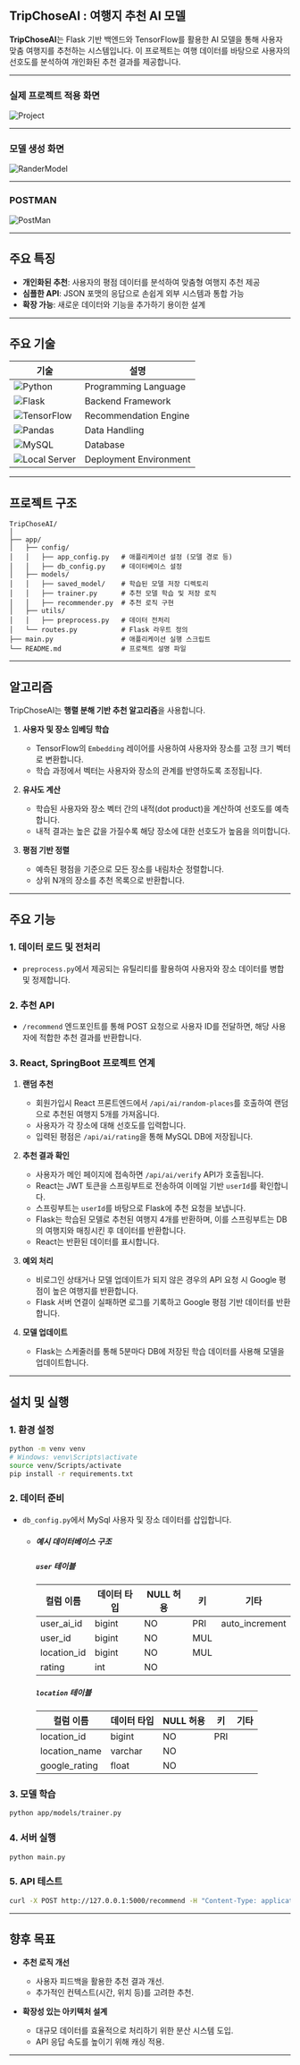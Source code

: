 ## TripChoseAI : 여행지 추천 AI 모델

**TripChoseAI**는 Flask 기반 백엔드와 TensorFlow를 활용한 AI 모델을 통해 사용자 맞춤 여행지를 추천하는 시스템입니다.
이 프로젝트는 여행 데이터를 바탕으로 사용자의 선호도를 분석하여 개인화된 추천 결과를 제공합니다.

---
### 실제 프로젝트 적용 화면
![Project](https://github.com/user-attachments/assets/e5ca53cc-4507-4a26-bec6-bdfd7a59e0cb)

---
### 모델 생성 화면
![RanderModel](https://github.com/user-attachments/assets/8c39a71c-ceb3-4112-9618-252de6fbde54)

---
### POSTMAN
![PostMan](https://github.com/user-attachments/assets/3cb21384-19b0-49e6-ae2c-8def2edd22b4)

---

## 주요 특징

- **개인화된 추천**: 사용자의 평점 데이터를 분석하여 맞춤형 여행지 추천 제공  
- **심플한 API**: JSON 포맷의 응답으로 손쉽게 외부 시스템과 통합 가능  
- **확장 가능**: 새로운 데이터와 기능을 추가하기 용이한 설계  

---

## 주요 기술

| **기술**                 | **설명**                                                                 |
|--------------------------|--------------------------------------------------------------------------|
| ![Python](https://img.shields.io/badge/Python-%233776AB.svg?style=for-the-badge&logo=python&logoColor=white) | Programming Language                                   |
| ![Flask](https://img.shields.io/badge/Flask-%23000.svg?style=for-the-badge&logo=flask&logoColor=white) | Backend Framework                              |
| ![TensorFlow](https://img.shields.io/badge/TensorFlow-%23FF6F00.svg?style=for-the-badge&logo=TensorFlow&logoColor=white) | Recommendation Engine                                        |
| ![Pandas](https://img.shields.io/badge/Pandas-%23150458.svg?style=for-the-badge&logo=pandas&logoColor=white) | Data Handling                                            |
| ![MySQL](https://img.shields.io/badge/MySQL-%234479A1.svg?style=for-the-badge&logo=mysql&logoColor=white) | Database |
| ![Local Server](https://img.shields.io/badge/Local%20Server-%232D9CDB?style=for-the-badge) | Deployment Environment                              |

---

## 프로젝트 구조

```plaintext
TripChoseAI/
│
├── app/
│   ├── config/
│   │   ├── app_config.py   # 애플리케이션 설정 (모델 경로 등)
│   │   ├── db_config.py    # 데이터베이스 설정
│   ├── models/
│   │   ├── saved_model/    # 학습된 모델 저장 디렉토리
│   │   ├── trainer.py      # 추천 모델 학습 및 저장 로직
│   │   ├── recommender.py  # 추천 로직 구현
│   ├── utils/
│   │   ├── preprocess.py   # 데이터 전처리 
│   └── routes.py           # Flask 라우트 정의  
├── main.py                 # 애플리케이션 실행 스크립트
└── README.md               # 프로젝트 설명 파일

```

---

## 알고리즘

TripChoseAI는 **행렬 분해 기반 추천 알고리즘**을 사용합니다.

1. **사용자 및 장소 임베딩 학습**
   - TensorFlow의 `Embedding` 레이어를 사용하여 사용자와 장소를 고정 크기 벡터로 변환합니다.
   - 학습 과정에서 벡터는 사용자와 장소의 관계를 반영하도록 조정됩니다.

2. **유사도 계산**
   - 학습된 사용자와 장소 벡터 간의 내적(dot product)을 계산하여 선호도를 예측합니다.
   - 내적 결과는 높은 값을 가질수록 해당 장소에 대한 선호도가 높음을 의미합니다.

3. **평점 기반 정렬**
   - 예측된 평점을 기준으로 모든 장소를 내림차순 정렬합니다.
   - 상위 N개의 장소를 추천 목록으로 반환합니다.

---

## 주요 기능

### 1. 데이터 로드 및 전처리
- `preprocess.py`에서 제공되는 유틸리티를 활용하여 사용자와 장소 데이터를 병합 및 정제합니다.

### 2. 추천 API
- `/recommend` 엔드포인트를 통해 POST 요청으로 사용자 ID를 전달하면, 해당 사용자에 적합한 추천 결과를 반환합니다.

### 3. React, SpringBoot 프로젝트 연계

1. **랜덤 추천**
   - 회원가입시 React 프론트엔드에서 `/api/ai/random-places`를 호출하여 랜덤으로 추천된 여행지 5개를 가져옵니다.
   - 사용자가 각 장소에 대해 선호도를 입력합니다.
   - 입력된 평점은 `/api/ai/rating`을 통해 MySQL DB에 저장됩니다.

2. **추천 결과 확인**
   - 사용자가 메인 페이지에 접속하면 `/api/ai/verify` API가 호출됩니다.
   - React는 JWT 토큰을 스프링부트로 전송하여 이메일 기반 `userId`를 확인합니다.
   - 스프링부트는 `userId`를 바탕으로 Flask에 추천 요청을 보냅니다.
   - Flask는 학습된 모델로 추천된 여행지 4개를 반환하며, 이를 스프링부트는 DB의 여행지와 매칭시킨 후 데이터를 반환합니다.
   - React는 반환된 데이터를 표시합니다.

3. **예외 처리**
   - 비로그인 상태거나 모델 업데이트가 되지 않은 경우의 API 요청 시 Google 평점이 높은 여행지를 반환합니다.
   - Flask 서버 연결이 실패하면 로그를 기록하고 Google 평점 기반 데이터를 반환합니다.

4. **모델 업데이트**
   - Flask는 스케줄러를 통해 5분마다 DB에 저장된 학습 데이터를 사용해 모델을 업데이트합니다.

---


## 설치 및 실행 

### 1. 환경 설정
```bash
python -m venv venv
# Windows: venv\Scripts\activate
source venv/Scripts/activate 
pip install -r requirements.txt
```

### 2. 데이터 준비
- `db_config.py`에서 MySql 사용자 및 장소 데이터를 삽입합니다.
  - ##### 예시 데이터베이스 구조
      ##### `user` 테이블
      | **컬럼 이름**     | **데이터 타입** | **NULL 허용** | **키**      | **기타**             |
      |-------------------|-----------------|---------------|-------------|---------------------|
      | user_ai_id        | bigint          | NO            | PRI         | auto_increment      |
      | user_id           | bigint          | NO            | MUL         |                     |
      | location_id       | bigint          | NO            | MUL         |                     |
      | rating            | int             | NO            |             |                     |
    
      ##### `location` 테이블
      | **컬럼 이름**     | **데이터 타입** | **NULL 허용** | **키**      | **기타**             |
      |-------------------|-----------------|---------------|-------------|---------------------|
      | location_id       | bigint          | NO            | PRI         |                     |
      | location_name     | varchar         | NO            |             |                     |
      | google_rating     | float           | NO            |             |                     |

### 3. 모델 학습
```bash
python app/models/trainer.py
```

### 4. 서버 실행
```bash
python main.py
```

### 5. API 테스트
```bash
curl -X POST http://127.0.0.1:5000/recommend -H "Content-Type: application/json" -d '{"user_id": 1}'
```

---

## 향후 목표

- **추천 로직 개선**
  - 사용자 피드백을 활용한 추천 결과 개선.
  - 추가적인 컨텍스트(시간, 위치 등)를 고려한 추천.

- **확장성 있는 아키텍처 설계**
  - 대규모 데이터를 효율적으로 처리하기 위한 분산 시스템 도입.
  - API 응답 속도를 높이기 위해 캐싱 적용.

---

